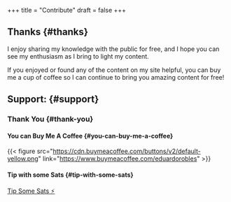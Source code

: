+++
title = "Contribute"
draft = false
+++

## Thanks {#thanks}

I enjoy sharing my knowledge with the public for free, and I hope you can see my enthusiasm as I bring to light my content.

If you enjoyed or found any of the content on my site helpful, you can buy me a cup of coffee so I can continue to bring you amazing content for free!


## Support: {#support}


### Thank You {#thank-you}


#### You can Buy Me A Coffee {#you-can-buy-me-a-coffee}

{{< figure src="https://cdn.buymeacoffee.com/buttons/v2/default-yellow.png" link="https://www.buymeacoffee.com/eduardorobles" >}}


#### Tip with some Sats {#tip-with-some-sats}

[Tip Some Sats ⚡](https://getalby.com/p/tacosandlinux)
